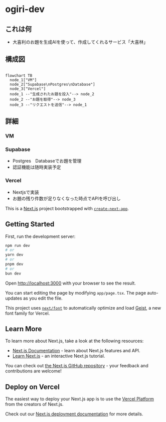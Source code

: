 # ogiri-dev

## これは何

- 大喜利のお題を生成AIを使って、作成してくれるサービス「大喜林」


## 構成図

```mermaid

flowchart TB
  node_1["VM"]
  node_2["Supabase\nPostgres\nDatabase"]
  node_3["Vercel"]
  node_1 --"生成されたお題を投入"--> node_2
  node_2 --"お題を取得"--> node_3
  node_3 --"リクエストを送信"--> node_1
```

## 詳細

### VM


### Supabase
- Postgres　Databaseでお題を管理
- 認証機能は随時実装予定

### Vercel
- Nextjsで実装
- お題の残り件数が足りなくなった時点でAPIを呼び出し


This is a [Next.js](https://nextjs.org) project bootstrapped with [`create-next-app`](https://nextjs.org/docs/app/api-reference/cli/create-next-app).

## Getting Started

First, run the development server:

```bash
npm run dev
# or
yarn dev
# or
pnpm dev
# or
bun dev
```

Open [http://localhost:3000](http://localhost:3000) with your browser to see the result.

You can start editing the page by modifying `app/page.tsx`. The page auto-updates as you edit the file.

This project uses [`next/font`](https://nextjs.org/docs/app/building-your-application/optimizing/fonts) to automatically optimize and load [Geist](https://vercel.com/font), a new font family for Vercel.

## Learn More

To learn more about Next.js, take a look at the following resources:

- [Next.js Documentation](https://nextjs.org/docs) - learn about Next.js features and API.
- [Learn Next.js](https://nextjs.org/learn) - an interactive Next.js tutorial.

You can check out [the Next.js GitHub repository](https://github.com/vercel/next.js) - your feedback and contributions are welcome!

## Deploy on Vercel

The easiest way to deploy your Next.js app is to use the [Vercel Platform](https://vercel.com/new?utm_medium=default-template&filter=next.js&utm_source=create-next-app&utm_campaign=create-next-app-readme) from the creators of Next.js.

Check out our [Next.js deployment documentation](https://nextjs.org/docs/app/building-your-application/deploying) for more details.

